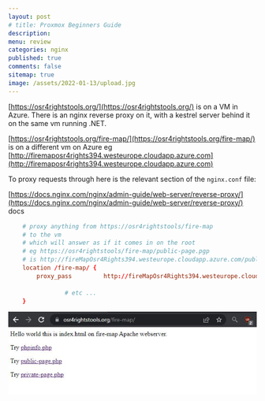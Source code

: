 ```yaml
---
layout: post
# title: Proxmox Beginners Guide
description: 
menu: review
categories: nginx
published: true 
comments: false     
sitemap: true
image: /assets/2022-01-13/upload.jpg
---
```


<!-- [![alt text](/assets/2021-10-22/email-cover.jpg "email"){:width="800px"}](/assets/2021-10-22/email-cover.jpg) -->
<!-- [![alt text](/assets/2021-10-22/email-cover.jpg "Thanks to Solen Feyissa on unsplash - https://unsplash.com/@solenfeyissa")](https://unsplash.com/@solenfeyissa) -->


<!-- [![alt text](/assets/2021-12-21/desk.jpg "email")](/assets/2021-12-21/desk.jpg) -->


[https://osr4rightstools.org/](https://osr4rightstools.org/) is on a VM in Azure. There is an nginx reverse proxy on it, with a kestrel server behind it on the same vm running .NET.


[https://osr4rightstools.org/fire-map/](https://osr4rightstools.org/fire-map/) is on a different vm on Azure eg [http://firemaposr4rights394.westeurope.cloudapp.azure.com](http://firemaposr4rights394.westeurope.cloudapp.azure.com)


To proxy requests through here is the relevant section of the `nginx.conf` file:

[https://docs.nginx.com/nginx/admin-guide/web-server/reverse-proxy/](https://docs.nginx.com/nginx/admin-guide/web-server/reverse-proxy/) docs

```conf
    # proxy anything from https://osr4rightstools/fire-map
    # to the vm
    # which will answer as if it comes in on the root
    # eg https://osr4rightstools/fire-map/public-page.pgp
    # is http://fireMapOsr4Rights394.westeurope.cloudapp.azure.com/public-page.php
    location /fire-map/ {
        proxy_pass         http://fireMapOsr4Rights394.westeurope.cloudapp.azure.com/;
				 
				# etc ...
    }
```

[![alt text](/assets/2022-09-15/fire-map.jpg "email")](/assets/2022-09-15/fire-map.jpg)